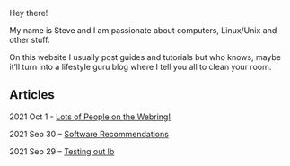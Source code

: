 Hey there!

My name is Steve and I am passionate about computers, Linux/Unix and other stuff.

On this website I usually post guides and tutorials but who knows, maybe it’ll turn into a lifestyle guru blog where I tell you all to clean your room.

## Articles

2021 Oct 1 - [Lots of People on the Webring!](https://worthyox.github.io/lots-of-ppl-on-the-webring.html)

2021 Sep 30 – [Software Recommendations](https://worthyox.github.io/software-recommendations.html)

2021 Sep 29 – [Testing out lb](https://worthyox.github.io/testing-out-lb.html)
